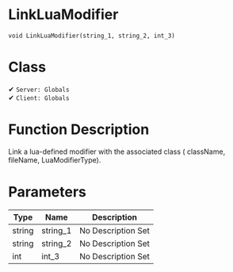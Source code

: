 # LinkLuaModifier
```
void LinkLuaModifier(string_1, string_2, int_3)
```
# Class
✔ `Server: Globals`  
✔ `Client: Globals`  

# Function Description
Link a lua-defined modifier with the associated class ( className, fileName, LuaModifierType).
# Parameters
Type|Name|Description
--|--|--
string|string_1|No Description Set
string|string_2|No Description Set
int|int_3|No Description Set
